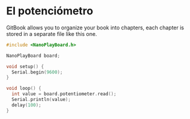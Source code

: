 # El potenciómetro

GitBook allows you to organize your book into chapters, each chapter is stored in a separate file like this one.

```c++
#include <NanoPlayBoard.h>

NanoPlayBoard board;

void setup() {
  Serial.begin(9600);
}

void loop() {
  int value = board.potentiometer.read();
  Serial.println(value);
  delay(100);
}
```